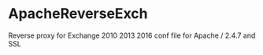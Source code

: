 # ApacheReverseExch
Reverse proxy for Exchange 2010 2013 2016 
conf file for Apache / 2.4.7 and SSL
